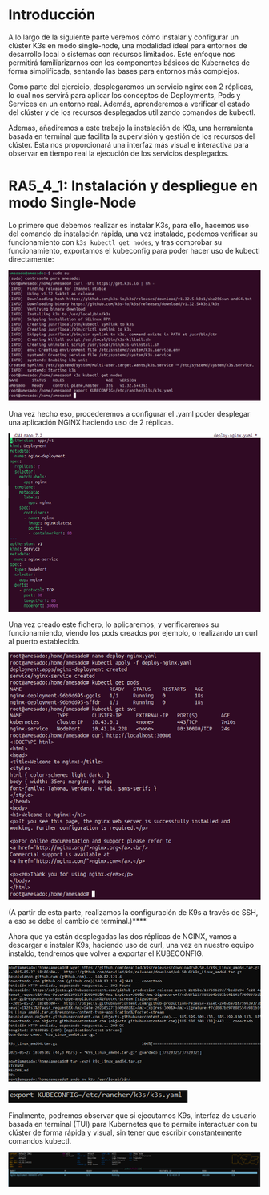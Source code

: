 # Introducción

A lo largo de la siguiente parte veremos cómo instalar y configurar un clúster K3s en modo single-node, una modalidad ideal para entornos de desarrollo local o sistemas con recursos limitados. Este enfoque nos permitirá familiarizarnos con los componentes básicos de Kubernetes de forma simplificada, sentando las bases para entornos más complejos.

Como parte del ejercicio, desplegaremos un servicio nginx con 2 réplicas, lo cual nos servirá para aplicar los conceptos de Deployments, Pods y Services en un entorno real. Además, aprenderemos a verificar el estado del clúster y de los recursos desplegados utilizando comandos de kubectl.

Ademas, añadiremos a este trabajo  la instalación de K9s, una herramienta basada en terminal que facilita la supervisión y gestión de los recursos del clúster. Esta nos proporcionará una interfaz más visual e interactiva para observar en tiempo real la ejecución de los servicios desplegados.

# RA5_4_1: Instalación y despliegue en modo Single-Node

Lo primero que debemos realizar es instalar K3s, para ello, hacemos uso del comando de instalación rápida, una vez instalado, podemos verificar su funcionamiento con ```k3s kubectl get nodes```, y tras comprobar su funcionamiento, exportamos el kubeconfig para poder hacer uso de kubectl directamente:

![I1](https://github.com/alvaromespen/pps-10003375/blob/main/template-main/RA5/RA5_4/Assets/1.png)

Una vez hecho eso, procederemos a configurar el .yaml poder desplegar una aplicación NGINX haciendo uso de 2 réplicas.

![I2](https://github.com/alvaromespen/pps-10003375/blob/main/template-main/RA5/RA5_4/Assets/2.png)

Una vez creado este fichero, lo aplicaremos, y verificaremos su funcionamiendo, viendo los pods creados por ejemplo, o realizando un curl al puerto establecido.

![I3](https://github.com/alvaromespen/pps-10003375/blob/main/template-main/RA5/RA5_4/Assets/3.png)

(A partir de esta parte, realizamos la configuración de K9s a través de SSH, a eso se debe el cambio de terminal.)****

Ahora que ya están desplegadas las dos réplicas de NGINX, vamos a descargar e instalar K9s, haciendo uso de curl, una vez en nuestro equipo instaldo, tendremos que volver a exportar el KUBECONFIG.

![I4](https://github.com/alvaromespen/pps-10003375/blob/main/template-main/RA5/RA5_4/Assets/4.PNG)

![I4-5](https://github.com/alvaromespen/pps-10003375/blob/main/template-main/RA5/RA5_4/Assets/4-5.PNG)

Finalmente, podremos observar que si ejecutamos K9s, interfaz de usuario basada en terminal (TUI) para Kubernetes que te permite interactuar con tu clúster de forma rápida y visual, sin tener que escribir constantemente comandos kubectl.

![I5](https://github.com/alvaromespen/pps-10003375/blob/main/template-main/RA5/RA5_4/Assets/5.PNG)
